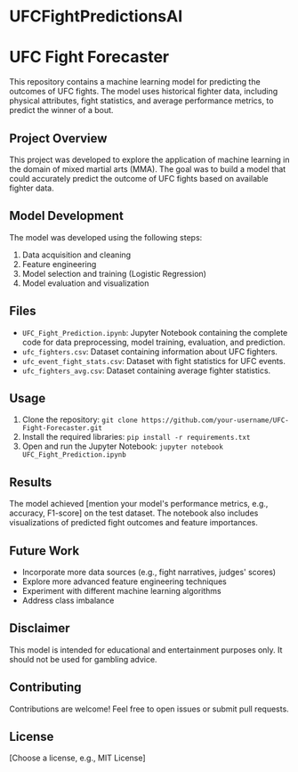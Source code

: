 # UFCFightPredictionsAI

# UFC Fight Forecaster

This repository contains a machine learning model for predicting the outcomes of UFC fights. The model uses historical fighter data, including physical attributes, fight statistics, and average performance metrics, to predict the winner of a bout.

## Project Overview

This project was developed to explore the application of machine learning in the domain of mixed martial arts (MMA). The goal was to build a model that could accurately predict the outcome of UFC fights based on available fighter data.

## Model Development

The model was developed using the following steps:

1.  Data acquisition and cleaning
2.  Feature engineering
3.  Model selection and training (Logistic Regression)
4.  Model evaluation and visualization

## Files

*   `UFC_Fight_Prediction.ipynb`: Jupyter Notebook containing the complete code for data preprocessing, model training, evaluation, and prediction.
*   `ufc_fighters.csv`: Dataset containing information about UFC fighters.
*   `ufc_event_fight_stats.csv`: Dataset with fight statistics for UFC events.
*   `ufc_fighters_avg.csv`: Dataset containing average fighter statistics.

## Usage

1.  Clone the repository: `git clone https://github.com/your-username/UFC-Fight-Forecaster.git`
2.  Install the required libraries: `pip install -r requirements.txt`
3.  Open and run the Jupyter Notebook: `jupyter notebook UFC_Fight_Prediction.ipynb`

## Results

The model achieved [mention your model's performance metrics, e.g., accuracy, F1-score] on the test dataset. The notebook also includes visualizations of predicted fight outcomes and feature importances.

## Future Work

*   Incorporate more data sources (e.g., fight narratives, judges' scores)
*   Explore more advanced feature engineering techniques
*   Experiment with different machine learning algorithms
*   Address class imbalance

## Disclaimer

This model is intended for educational and entertainment purposes only. It should not be used for gambling advice.

## Contributing

Contributions are welcome! Feel free to open issues or submit pull requests.

## License

[Choose a license, e.g., MIT License]
